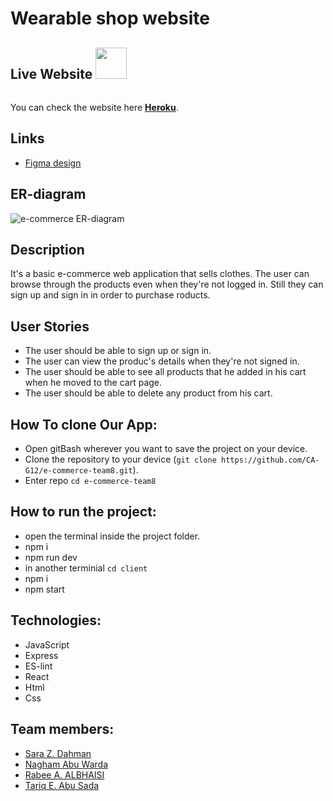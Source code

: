 # Wearable shop website

## **Live Website** <img src="https://i.imgur.com/QsX6030.png" style="height: 50px; width: 50px; margin-bottom: 20px;">
 <span id="live"></span>
You can check the website here [**Heroku**](https://clothes-and-more.herokuapp.com/).

## Links

- [Figma design](https://www.figma.com/file/IULL5pi2GbkANR9HHCN18M/Untitled?node-id=13%3A162)

## ER-diagram

![e-commerce ER-diagram](https://user-images.githubusercontent.com/105603919/192963329-68ef1fbc-4394-4442-bb1b-cee86f2cf7ea.png)

## Description
It's a basic e-commerce web application that sells clothes. The user can browse through the products even when they're not logged in. Still they can sign up and sign in in order to purchase roducts.

## User Stories

- The user should be able to sign up or sign in.
- The user can view the produc's details when they're not signed in.
- The user should be able to see all products that he added in his cart when he moved to the cart page.
- The user should be able to delete any product from his cart.

## How To clone Our App:

- Open gitBash wherever you want to save the project on your device.
- Clone the repository to your device (`git clone https://github.com/CA-G12/e-commerce-team8.git`).
- Enter repo `cd e-commerce-team8`

## How to run the project:

- open the terminal inside the project folder.
- npm i
- npm run dev
- in another terminial `cd client`
- npm i
- npm start

## Technologies:

- JavaScript
- Express
- ES-lint
- React
- Html
- Css

## Team members:

- [Sara Z. Dahman](https://github.com/SaraDahman)
- [Nagham Abu Warda](https://github.com/naghamabuwarda)
- [Rabee A. ALBHAISI](https://github.com/Rabee96)
- [Tariq E. Abu Sada](https://github.com/tariqabusada)
